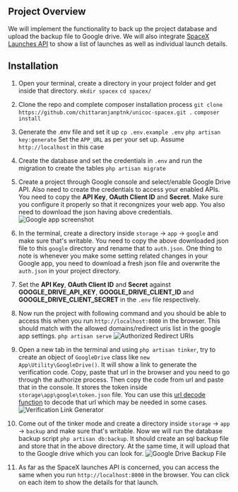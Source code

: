 ## Project Overview
We will implement the functionality to back up the project database and upload the backup file to Google drive. We will also integrate [SpaceX Launches API](https://docs.spacexdata.com/#bc65ba60-decf-4289-bb04-4ca9df01b9c1) to show a list of launches as well as individual launch details.

## Installation
1. Open your terminal, create a directory in your project folder and get inside that directory.
`mkdir spacex`
`cd spacex/`

2. Clone the repo and complete composer installation process
`git clone https://github.com/chittaranjanptnk/unicoc-spacex.git .`
`composer install`

3. Generate the .env file and set it up
`cp .env.example .env`
`php artisan key:generate`
Set the `APP_URL` as per your set up. Assume `http://localhost` in this case

4. Create the database and set the credentials in `.env` and run the migration to create the tables
`php artisan migrate`

5. Create a project through Google console and select/enable Google Drive API. Also need to create the credentials to access your enabled APIs. You need to copy the **API Key**, **OAuth Client ID** and **Secret**. Make sure you configure it properly so that it recongnizes your web app. You also need to download the json having above credentials.
![Google app screenshot](https://drive.google.com/file/d/1RIukJEeh2Wvj8eHpu5HG_XeBrSqAwunI/view)

6. In the terminal, create a directory inside `storage` -> `app` -> `google` and make sure that's writable. You need to copy the above downloaded json file to this `google` directory and rename that to `auth.json`. One thing to note is whenever you make some setting related changes in your Google app, you need to download a fresh json file and overwrite the `auth.json` in your project directory.

7. Set the **API Key**, **OAuth Client ID** and **Secret** against **GOOGLE_DRIVE_API_KEY**, **GOOGLE_DRIVE_CLIENT_ID** and **GOOGLE_DRIVE_CLIENT_SECRET** in the `.env` file respectively.

8. Now run the project with following command and you should be able to access this when you run `http://localhost:8000` in the browser. This should match with the allowed domains/redirect uris list in the google app settings.
`php artisan serve`
![Authorized Redirect URIs](https://drive.google.com/file/d/13dC985rDyJq2j1Aj-NV5SjyBm8HYVLO4/view)

9. Open a new tab in the terminal and using `php artisan tinker`, try to create an object of `GoogleDrive` class like `new App\Utility\GoogleDrive()`. It will show a link to generate the verification code. Copy, paste that url in the browser and you need to go through the authorize process. Then copy the code from url and paste that in the console. It stores the token inside `storage\app\google\token.json` file. You can use this [url decode function](https://www.functions-online.com/urldecode.html) to decode that url which may be needed in some cases.
![Verification Link Generator](https://drive.google.com/file/d/1wtrFNou92mj78BFAaILbPCg75V2UQJfn/view)

10. Come out of the tinker mode and create a directory inside `storage` -> `app` -> `backup` and make sure that's writable. Now we will run the database backup script `php artisan db:backup`. It should create an sql backup file and store that in the above directory. At the same time, it will upload that to the Google drive which you can look for.
![Google Drive Backup File](https://drive.google.com/file/d/1HYOVWzcQugY0MM4oor_ffZ3Awzu8xgk9/view)

11. As far as the SpaceX launches API is concerned, you can access the same when you run `http://localhost:8000` in the browser. You can click on each item to show the details for that launch.